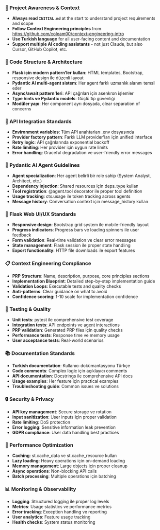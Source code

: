 ### 🔄 Project Awareness & Context
- **Always read `INITIAL.md`** at the start to understand project requirements and scope
- **Follow Context Engineering principles** from https://github.com/coleam00/context-engineering-intro
- **Use Turkish language** for all user-facing content and documentation
- **Support multiple AI coding assistants** - not just Claude, but also Cursor, GitHub Copilot, etc.

### 🧱 Code Structure & Architecture
- **Flask için modern pattern'ler kullan**: HTML templates, Bootstrap, responsive design ile düzenli layout
- **Pydantic AI multi-agent sistem**: Her agent farklı uzmanlık alanını temsil eder
- **Async/await pattern'leri**: API çağrıları için asenkron işlemler
- **Type hints ve Pydantic models**: Güçlü tip güvenliği
- **Modüler yapı**: Her component ayrı dosyada, clear separation of concerns

### 🔌 API Integration Standards
- **Environment variables**: Tüm API anahtarları .env dosyasında
- **Provider factory pattern**: Farklı LLM provider'ları için unified interface
- **Retry logic**: API çağrılarında exponential backoff
- **Rate limiting**: Her provider için uygun rate limits
- **Error handling**: Graceful degradation ve user-friendly error messages

### 🤖 Pydantic AI Agent Guidelines
- **Agent specialization**: Her agent belirli bir role sahip (System Analyst, Architect, etc.)
- **Dependency injection**: Shared resources için deps_type kullan
- **Tool registration**: @agent.tool decorator ile proper tool definition
- **Usage tracking**: ctx.usage ile token tracking across agents
- **Message history**: Conversation context için message_history kullan

### 🎨 Flask Web UI/UX Standards
- **Responsive design**: Bootstrap grid system ile mobile-friendly layout
- **Progress indicators**: Progress bars ve loading spinners ile user feedback
- **Form validation**: Real-time validation ve clear error messages
- **State management**: Flask session ile proper state handling
- **Export functionality**: HTTP file downloads ile export features

### 📋 Context Engineering Compliance
- **PRP Structure**: Name, description, purpose, core principles sections
- **Implementation Blueprint**: Detailed step-by-step implementation guide
- **Validation Loops**: Executable tests and quality checks
- **Anti-patterns**: Clear guidance on what to avoid
- **Confidence scoring**: 1-10 scale for implementation confidence

### 🧪 Testing & Quality
- **Unit tests**: pytest ile comprehensive test coverage
- **Integration tests**: API endpoints ve agent interactions
- **PRP validation**: Generated PRP files için quality checks
- **Performance tests**: Response time ve memory usage
- **User acceptance tests**: Real-world scenarios

### 📚 Documentation Standards
- **Turkish documentation**: Kullanıcı dokümantasyonu Türkçe
- **Code comments**: Complex logic için açıklayıcı comments
- **API documentation**: Docstrings ile comprehensive API docs
- **Usage examples**: Her feature için practical examples
- **Troubleshooting guide**: Common issues ve solutions

### 🔒 Security & Privacy
- **API key management**: Secure storage ve rotation
- **Input sanitization**: User inputs için proper validation
- **Rate limiting**: DoS protection
- **Error logging**: Sensitive information leak prevention
- **GDPR compliance**: User data handling best practices

### 🚀 Performance Optimization
- **Caching**: st.cache_data ve st.cache_resource kullan
- **Lazy loading**: Heavy operations için on-demand loading
- **Memory management**: Large objects için proper cleanup
- **Async operations**: Non-blocking API calls
- **Batch processing**: Multiple operations için batching

### 📊 Monitoring & Observability
- **Logging**: Structured logging ile proper log levels
- **Metrics**: Usage statistics ve performance metrics
- **Error tracking**: Exception handling ve reporting
- **User analytics**: Feature usage tracking
- **Health checks**: System status monitoring 